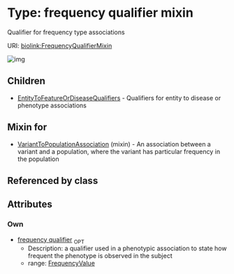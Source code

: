 
# Type: frequency qualifier mixin


Qualifier for frequency type associations

URI: [biolink:FrequencyQualifierMixin](https://w3id.org/biolink/vocab/FrequencyQualifierMixin)


![img](images/FrequencyQualifierMixin.svg)

## Children

 * [EntityToFeatureOrDiseaseQualifiers](EntityToFeatureOrDiseaseQualifiers.md) - Qualifiers for entity to disease or phenotype associations

## Mixin for

 * [VariantToPopulationAssociation](VariantToPopulationAssociation.md) (mixin)  - An association between a variant and a population, where the variant has particular frequency in the population

## Referenced by class


## Attributes


### Own

 * [frequency qualifier](frequency_qualifier.md)  <sub>OPT</sub>
    * Description: a qualifier used in a phenotypic association to state how frequent the phenotype is observed in the subject
    * range: [FrequencyValue](FrequencyValue.md)
